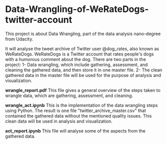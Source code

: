 # Data-Wrangling-of-WeRateDogs-twitter-account
This project is about Data Wrangling, part of the data analysis nano-degree from Udacity.

It will analyse the tweet archive of Twitter user @dog_rates, also known as WeRateDogs. WeRateDogs is a Twitter account that rates people's dogs with a humorous comment about the dog.
There are two parts in the project:
1- Data wrangling, which include gathering, assessment, and cleaning the gathered data, and then store it in one master file.
2- The clean gathered data in the master file will be used for the purpose of analysis and visualization.

**wrangle_report.pdf** 
This file gives a general overview of the steps taken to wrangle data, which are gathering, assessment, and cleaning.

**wrangle_act.ipynb**
This is the implementation of the data wrangling steps using Python. The result is one file "twitter_archive_master.csv" that contained the gathered data without the mentioned quality issues. This clean data will be used in analysis and visualization.

**act_report.ipynb**
This file will analyse some of the aspects from the gathered data.
